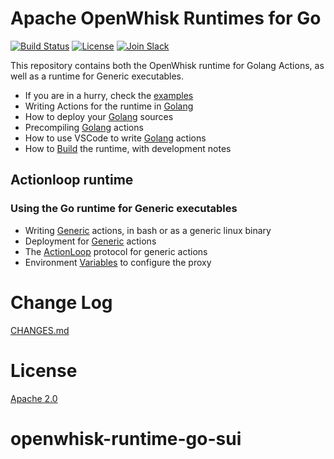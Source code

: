 <!--
#
# Licensed to the Apache Software Foundation (ASF) under one or more
# contributor license agreements.  See the NOTICE file distributed with
# this work for additional information regarding copyright ownership.
# The ASF licenses this file to You under the Apache License, Version 2.0
# (the "License"); you may not use this file except in compliance with
# the License.  You may obtain a copy of the License at
#
#     http://www.apache.org/licenses/LICENSE-2.0
#
# Unless required by applicable law or agreed to in writing, software
# distributed under the License is distributed on an "AS IS" BASIS,
# WITHOUT WARRANTIES OR CONDITIONS OF ANY KIND, either express or implied.
# See the License for the specific language governing permissions and
# limitations under the License.
#
-->
# Apache OpenWhisk Runtimes for Go

[![Build Status](https://travis-ci.com/apache/openwhisk-runtime-go.svg?branch=master)](https://travis-ci.com/apache/openwhisk-runtime-go)
[![License](https://img.shields.io/badge/license-Apache--2.0-blue.svg)](http://www.apache.org/licenses/LICENSE-2.0)
[![Join Slack](https://img.shields.io/badge/join-slack-9B69A0.svg)](http://slack.openwhisk.org/)

This repository contains both the OpenWhisk runtime for Golang Actions, as well as a runtime for Generic executables.

- If you are in a hurry, check the [examples](examples/EXAMPLES.md)
- Writing Actions for the runtime in [Golang](docs/ACTION.md#golang)
- How to deploy your [Golang](docs/DEPLOY.md#golang) sources
- Precompiling [Golang](docs/DEPLOY.md#precompile) actions
- How to use VSCode to write [Golang](docs/DEPLOY.md#vscode) actions
- How to [Build](docs/BUILD.md#building) the runtime, with development notes

## Actionloop runtime

### Using the Go runtime for Generic executables

- Writing [Generic](docs/ACTION.md#generic) actions, in bash or as a generic linux binary
- Deployment for [Generic](docs/DEPLOY.md#generic) actions
- The [ActionLoop](docs/ACTION.md#actionloop) protocol for generic actions
- Environment [Variables](docs/ENVVARS.md) to configure the proxy

# Change Log

[CHANGES.md](CHANGES.md)

# License
[Apache 2.0](LICENSE.txt)
# openwhisk-runtime-go-sui

